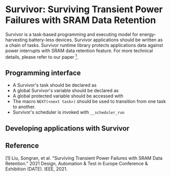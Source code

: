 # Survivor: Surviving Transient Power Failures with SRAM Data Retention
Survivor is a task-based programming and executing model for energy-harvesting battery-less devices. Survivor applications should be written as a chain of tasks. Survivor runtime library protects applications data against power interrupts with SRAM data retention feature. For more technical details, please refer to our paper [<sup>1</sup>](#refer-anchor-1).

## Programming interface
- A Survivor's task should be declared as
- A global Survivor's variable should be declared as
- A global protected variable should be accessed with
- The macro `NEXT(<next task>)` should be used to transition from one task to another.
- Survivor's scheduler is invoked with `__scheduler_run`

## Developing applications with Survivor


## Reference
<div id="refer-anchor-1"></div>
[1] Liu, Songran, et al. "Surviving Transient Power Failures with SRAM Data Retention." 2021 Design, Automation & Test in Europe Conference & Exhibition (DATE). IEEE, 2021.
